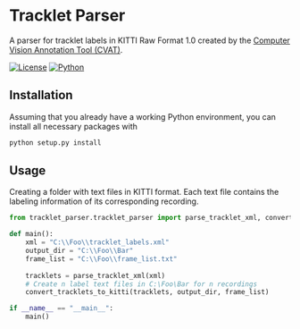 # Tracklet Parser
A parser for tracklet labels in KITTI Raw Format 1.0 created by the [Computer Vision Annotation Tool (CVAT)](https://github.com/openvinotoolkit/cvat).

[![License](https://img.shields.io/badge/license-MIT-green)](https://github.com/holtvogt/tracklet_parser/blob/master/LICENSE)
[![Python](https://img.shields.io/badge/python-3.9-blue)](https://www.python.org/downloads/)

## Installation
Assuming that you already have a working Python environment, you can install all necessary packages with

```bash
python setup.py install
```

## Usage
Creating a folder with text files in KITTI format. Each text file contains the labeling information of its corresponding recording.

```python
from tracklet_parser.tracklet_parser import parse_tracklet_xml, convert_tracklets_to_kitti

def main():
    xml = "C:\\Foo\\tracklet_labels.xml"
    output_dir = "C:\\Foo\\Bar"
    frame_list = "C:\\Foo\\frame_list.txt"
    
    tracklets = parse_tracklet_xml(xml)
    # Create n label text files in C:\Foo\Bar for n recordings
    convert_tracklets_to_kitti(tracklets, output_dir, frame_list)

if __name__ == "__main__":
    main()
```
